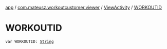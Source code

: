 [app](../../index.md) / [com.mateusz.workoutcustomer.viewer](../index.md) / [ViewActivity](index.md) / [WORKOUTID](./-w-o-r-k-o-u-t-i-d.md)

# WORKOUTID

`var WORKOUTID: `[`String`](https://kotlinlang.org/api/latest/jvm/stdlib/kotlin/-string/index.html)